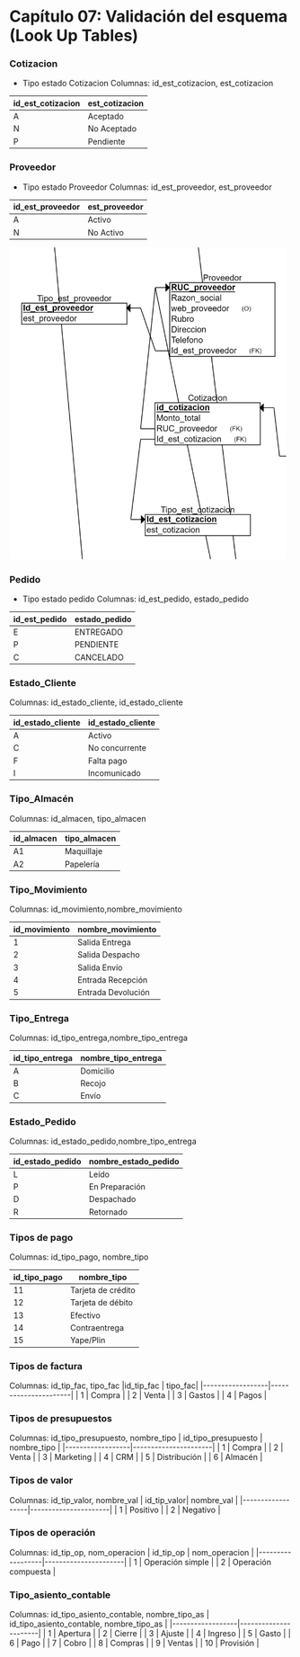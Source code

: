 # Capítulo 07: Validación del esquema (Look Up Tables)

### Cotizacion
- Tipo estado Cotizacion
Columnas: id_est_cotizacion, est_cotizacion

|id_est_cotizacion|est_cotizacion|
|----------------------|------------|
|A|Aceptado|
|N|No Aceptado|
|P|Pendiente|

### Proveedor

- Tipo estado Proveedor
Columnas: id_est_proveedor, est_proveedor

|id_est_proveedor|est_proveedor|
|----------------------|------------|
|A|Activo|
|N|No Activo|

![image](imagenes_cap7/P1.png)

### Pedido
- Tipo estado pedido
Columnas: id_est_pedido, estado_pedido

|id_est_pedido|estado_pedido|
|----------------------|------------|
|E|ENTREGADO|
|P|PENDIENTE|
|C|CANCELADO|

### Estado_Cliente
Columnas: id_estado_cliente, id_estado_cliente

|id_estado_cliente|id_estado_cliente|
|----------------------|------------|
|A|Activo|
|C|No concurrente|
|F|Falta pago|
|I|Incomunicado|

### Tipo_Almacén
Columnas: id_almacen, tipo_almacen

|id_almacen|tipo_almacen|
|----------------------|------------|
|A1|Maquillaje|
|A2|Papelería|

### Tipo_Movimiento
Columnas: id_movimiento,nombre_movimiento

|id_movimiento|nombre_movimiento|
|----------------------|------------|
|1|Salida Entrega|
|2|Salida Despacho|
|3|Salida Envío|
|4|Entrada Recepción|
|5|Entrada Devolución|

### Tipo_Entrega
Columnas: id_tipo_entrega,nombre_tipo_entrega

|id_tipo_entrega|nombre_tipo_entrega|
|----------------------|------------|
|A|Domicilio|
|B|Recojo|
|C|Envío|

### Estado_Pedido
Columnas: id_estado_pedido,nombre_tipo_entrega

|id_estado_pedido|nombre_estado_pedido|
|----------------------|------------|
|L|Leído|
|P|En Preparación|
|D|Despachado|
|R|Retornado|

### Tipos de pago
Columnas: id_tipo_pago, nombre_tipo 

| id_tipo_pago | nombre_tipo |
|------------------|----------------------|
| 11                | Tarjeta de crédito               |
| 12               | Tarjeta de débito      |
| 13               | Efectivo         |
| 14                | Contraentrega            |
| 15                | Yape/Plin          |

### Tipos de factura
Columnas: id_tip_fac, tipo_fac
|id_tip_fac	| tipo_fac|
|------------------|----------------------|
| 1	 | Compra |
| 2	 | Venta  |
| 3	 | Gastos |
| 4	 | Pagos |

### Tipos de presupuestos
Columnas: id_tipo_presupuesto, nombre_tipo
| id_tipo_presupuesto	| nombre_tipo |
|------------------|----------------------|
| 1	 | Compra |
| 2	 | Venta  |
| 3	 | Marketing |
| 4	 | CRM |
| 5	 | Distribución |
| 6	 | Almacén |

### Tipos de valor
Columnas: id_tip_valor, nombre_val
| id_tip_valor| nombre_val |
|------------------|----------------------|
| 1	 | Positivo |
| 2	 | Negativo  |

### Tipos de operación
Columnas: id_tip_op, nom_operacion
| id_tip_op | nom_operacion |
|------------------|----------------------|
| 1	 | Operación simple |
| 2	 | Operación compuesta |

### Tipo_asiento_contable
Columnas: id_tipo_asiento_contable, nombre_tipo_as
| id_tipo_asiento_contable, nombre_tipo_as |
|------------------|----------------------|
| 1	 | Apertura |
| 2	 | Cierre |
| 3	 | Ajuste |
| 4	 | Ingreso |
| 5	 | Gasto |
| 6	 | Pago |
| 7	 | Cobro |
| 8	 | Compras |
| 9	 | Ventas |
| 10	 | Provisión |

